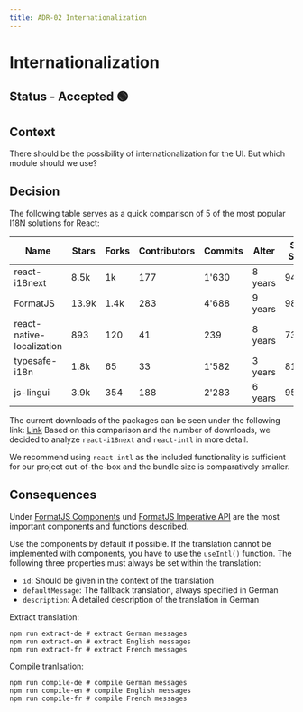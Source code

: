 ```yaml
---
title: ADR-02 Internationalization
---
```


# Internationalization

## Status - Accepted 🟢

## Context
There should be the possibility of internationalization for the UI. But which module should we use?

## Decision
The following table serves as a quick comparison of 5 of the most popular I18N solutions for React:

| Name | Stars | Forks | Contributors | Commits | Alter | Snyk Score |
| --- |-------|-------|--------------|---------|---------|------------|
| react-i18next | 8.5k  | 1k    | 177          | 1'630   | 8 years | 94/100     |
| FormatJS | 13.9k | 1.4k  | 283          | 4'688   | 9 years | 98/100     |
| react-native-localization | 893   | 120   | 41           | 239     | 8 years | 73/100     |
| typesafe-i18n | 1.8k  | 65    | 33           | 1'582   | 3 years | 81/100     |
| js-lingui | 3.9k  | 354 | 188 | 2'283   | 6 years | 95/100     |

The current downloads of the packages can be seen under the following link:
[Link](https://npmtrends.com/@lingui/react-vs-react-i18next-vs-react-intl-vs-react-native-localization-vs-typesafe-i18n) 
Based on this comparison and the number of downloads, we decided to analyze `react-i18next` and `react-intl` in more detail.

We recommend using `react-intl` as the included functionality is sufficient for our project out-of-the-box and the bundle size is comparatively smaller.

## Consequences
Under [FormatJS Components](https://formatjs.io/docs/react-intl/components) und [FormatJS Imperative API](https://formatjs.io/docs/react-intl/api) are the most important components and functions  described.

Use the components by default if possible. If the translation cannot be implemented with components, you have to use the `useIntl()` function.
The following three properties must always be set within the translation:
- `id`: Should be given in the context of the translation
- `defaultMessage`: The fallback translation, always specified in German
- `description`: A detailed description of the translation in German

Extract translation:  
```shell
npm run extract-de # extract German messages
npm run extract-en # extract English messages
npm run extract-fr # extract French messages
```
Compile tranlsation:  
```shell
npm run compile-de # compile German messages
npm run compile-en # compile English messages
npm run compile-fr # compile French messages
```